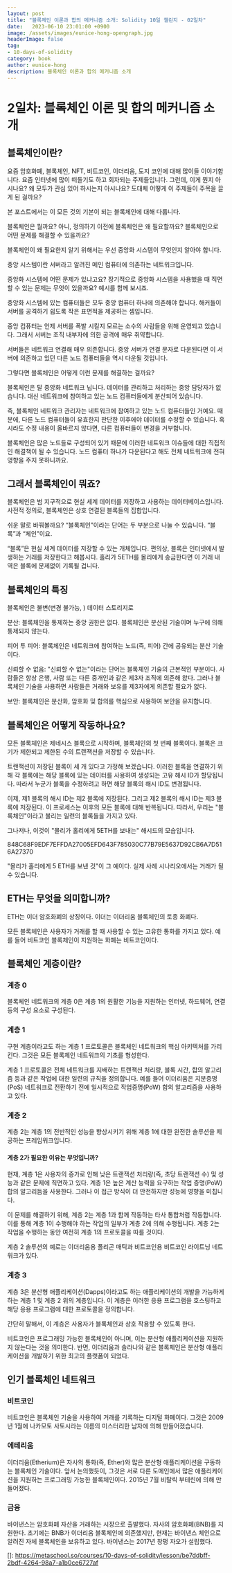 ```yaml
---
layout: post
title: "블록체인 이론과 합의 메커니즘 소개: Solidity 10일 챌린지 - 02일차"
date:   2023-06-10 23:01:00 +0900
image: /assets/images/eunice-hong-opengraph.jpg
headerImage: false
tag:
- 10-days-of-solidity
category: book
author: eunice-hong
description: 블록체인 이론과 합의 메커니즘 소개
---
```


# **2일차: 블록체인 이론 및 합의 메커니즘 소개**

## 블록체인이란?

요즘 암호화폐, 블록체인, NFT, 비트코인, 이더리움, 도지 코인에 대해 많이들 이야기합니다. 요즘 인터넷에 많이 떠돌기도 하고 회자되는 주제들입니다. 그런데, 이게 뭔지 아시나요? 왜 모두가 관심 있어 하시는지 아시나요? 도대체 어떻게 이 주제들이 주목을 끌게 된 걸까요?

본 포스트에서는 이 모든 것의 기본이 되는 블록체인에 대해 다룹니다.

블록체인은 뭘까요? 아니, 정의하기 이전에 블록체인은 왜 필요할까요? 블록체인으로 어떤 문제를 해결할 수 있을까요?

블록체인이 왜 필요한지 알기 위해서는 우선 중앙화 시스템이 무엇인지 알아야 합니다.

중앙 시스템이란 서버라고 알려진 메인 컴퓨터에 의존하는 네트워크입니다.

중앙화 시스템에 어떤 문제가 있냐고요? 장기적으로 중앙화 시스템을 사용했을 때 직면할 수 있는 문제는 무엇이 있을까요? 예시를 함께 보시죠.

중앙화 시스템에 있는 컴퓨터들은 모두 중앙 컴퓨터 하나에 의존해야 합니다. 해커들이 서버를 공격하기 쉽도록 작은 표면적을 제공하는 셈입니다.

중앙 컴퓨터는 언제 서버를 폭발 시킬지 모르는 소수의 사람들을 위해 운영되고 있습니다. 그래서 서버는 조직 내부자에 의한 공격에 매우 취약합니다.

서버들은 네트워크 연결해 매우 의존합니다. 중앙 서버가 연결 문자로 다운된다면 이 서버에 의존하고 있던 다른 노드 컴퓨터들을 역시 다운될 것입니다.

그렇다면 블록체인은 어떻게 이런 문제를 해결하는 걸까요?

블록체인은 탈 중앙화 네트워크 닙니다. 데이터를 관리하고 처리하는 중앙 담당자가 없습니다. 대신 네트워크에 참여하고 있는 노드 컴퓨터들에게 분산되어 있습니다.

즉, 블록체인 네트워크 관리자는 네트워크에 참여하고 있는 노드 컴퓨터들인 거예요. 때문에, 다른 노드 컴퓨터들이 유효한지 판단한 이후에야 데이터를 수정할 수 있습니다. 혹시라도 수정 내용이 올바르지 않다면, 다른 컴퓨터들이 변경을 거부합니다.

블록체인은 많은 노드들로 구성되어 있기 때문에 이러한 네트워크 이슈들에 대한 직접적인 해결책이 될 수 있습니다. 노드 컴퓨터 하나가 다운된다고 해도 전체 네트워크에 전혀 영향을 주지 못하니까요.

## 그래서 블록체인이 뭐죠?

블록체인은 범 지구적으로 현실 세계 데이터를 저장하고 사용하는 데이터베이스입니다. 사전적 정의로, 블록체인은 상호 연결된 블록들의 집합입니다.

쉬운 말로 바꿔볼까요? “블록체인”이라는 단어는 두 부분으로 나눌 수 있습니다. “블록”과 “체인”이요.

“블록”은 현실 세계 데이터를 저장할 수 있는 개체입니다. 편의상, 블록은 인터넷에서 발생하는 거래를 저장한다고 해봅시다. 홀리가 5ETH를 몰리에게 송금한다면 이 거래 내역은 블록에 문제없이 기록될 겁니다.

## 블록체인의 특징

블록체인은 불변(변경 불가능, ) 데이터 스토리지로

분산: 블록체인을 통제하는 중앙 권한은 없다. 블록체인은 분산된 기술이며 누구에 의해 통제되지 않는다.

피어 투 피어: 블록체인은 네트워크에 참여하는 노드(즉, 피어) 간에 공유되는 분산 기술이다.

신뢰할 수 없음: "신뢰할 수 없는"이라는 단어는 블록체인 기술의 근본적인 부분이다. 사람들은 항상 은행, 사람 또는 다른 중개인과 같은 제3자 조직에 의존해 왔다. 그러나 블록체인 기술을 사용하면 사람들은 거래와 보유를 제3자에게 의존할 필요가 없다.

보안: 블록체인은 분산화, 암호화 및 합의를 핵심으로 사용하여 보안을 유지합니다.

## 블록체인은 어떻게 작동하나요?

모든 블록체인은 제네시스 블록으로 시작하며, 블록체인의 첫 번째 블록이다. 블록은 크기가 제한되고 제한된 수의 트랜잭션을 저장할 수 있습니다.

트랜잭션이 저장된 블록이 세 개 있다고 가정해 보겠습니다. 이러한 블록을 연결하기 위해 각 블록에는 해당 블록에 있는 데이터를 사용하여 생성되는 고유 해시 ID가 할당됩니다. 따라서 누군가 블록을 수정하려고 하면 해당 블록의 해시 ID도 변경됩니다.

이제, 제1 블록의 해시 ID는 제2 블록에 저장된다. 그리고 제2 블록의 해시 ID는 제3 블록에 저장된다. 이 프로세스는 이후의 모든 블록에 대해 반복됩니다. 따라서, 우리는 "블록체인"이라고 불리는 일련의 블록들을 가지고 있다.

그나저나, 이것이 "몰리가 홀리에게 5ETH를 보내는" 해시드의 모습입니다.

848C68F9EDF7EFFDA27005EFD643F785030C77B79E5637D92CB6A7D516A27370

"몰리가 홀리에게 5 ETH를 보낸 것"이 그 예이다. 실제 사례 시나리오에서는 거래가 될 수 있습니다.

## ETH는 무엇을 의미합니까?

ETH는 이더 암호화폐의 상징이다. 이더는 이더리움 블록체인의 토종 화폐다.

모든 블록체인은 사용자가 거래를 할 때 사용할 수 있는 고유한 통화를 가지고 있다. 예를 들어 비트코인 블록체인이 지원하는 화폐는 비트코인이다.

## 블록체인 계층이란?

### 계층 0

블록체인 네트워크의 계층 0은 계층 1의 원활한 기능을 지원하는 인터넷, 하드웨어, 연결 등의 구성 요소로 구성된다.

### 계층 1

구현 계층이라고도 하는 계층 1 프로토콜은 블록체인 네트워크의 핵심 아키텍처를 가리킨다. 그것은 모든 블록체인 네트워크의 기초를 형성한다.

계층 1 프로토콜은 전체 네트워크를 지배하는 트랜잭션 처리량, 블록 시간, 합의 알고리즘 등과 같은 작업에 대한 일련의 규칙을 정의합니다. 예를 들어 이더리움은 지분증명(PoS) 네트워크로 전환하기 전에 일시적으로 작업증명(PoW) 합의 알고리즘을 사용하고 있다.

### 계층 2

계층 2는 계층 1의 전반적인 성능을 향상시키기 위해 계층 1에 대한 완전한 솔루션을 제공하는 프레임워크입니다.

#### 계층 2가 필요한 이유는 무엇입니까?

현재, 계층 1은 사용자의 증가로 인해 낮은 트랜잭션 처리량(즉, 초당 트랜잭션 수) 및 성능과 같은 문제에 직면하고 있다. 계층 1은 높은 계산 능력을 요구하는 작업 증명(PoW) 합의 알고리듬을 사용한다. 그러나 이 접근 방식이 더 안전하지만 성능에 영향을 미칩니다.

이 문제를 해결하기 위해, 계층 2는 계층 1과 함께 작동하는 타사 통합처럼 작동합니다. 이를 통해 계층 1이 수행해야 하는 작업의 일부가 계층 2에 의해 수행됩니다. 계층 2는 작업을 수행하는 동안 여전히 계층 1의 프로토콜을 따를 것이다.

계층 2 솔루션의 예로는 이더리움용 폴리곤 매틱과 비트코인용 비트코인 라이트닝 네트워크가 있다.

### 계층 3

계층 3은 분산형 애플리케이션(Dapps)이라고도 하는 애플리케이션의 개발을 가능하게 하는 계층 1 및 계층 2 위의 계층입니다. 이 계층은 이러한 응용 프로그램을 호스팅하고 해당 응용 프로그램에 대한 프로토콜을 정의합니다.

간단히 말해서, 이 계층은 사용자가 블록체인과 상호 작용할 수 있도록 한다.

비트코인은 프로그래밍 가능한 블록체인이 아니며, 이는 분산형 애플리케이션을 지원하지 않는다는 것을 의미한다. 반면, 이더리움과 솔라나와 같은 블록체인은 분산형 애플리케이션을 개발하기 위한 최고의 플랫폼이 되었다.

## 인기 블록체인 네트워크

### 비트코인

비트코인은 블록체인 기술을 사용하여 거래를 기록하는 디지털 화폐이다. 그것은 2009년 1월에 나카모토 사토시라는 이름의 미스터리한 남자에 의해 만들어졌습니다.

### 에테리움

이더리움(Etherium)은 자사의 통화(즉, Ether)와 많은 분산형 애플리케이션을 구동하는 블록체인 기술이다. 앞서 논의했듯이, 그것은 서로 다른 도메인에서 많은 애플리케이션을 지원하는 프로그래밍 가능한 블록체인이다. 2015년 7월 비탈릭 부테린에 의해 만들어졌다.

### 금융

바이낸스는 암호화폐 자산을 거래하는 시장으로 출발했다. 자사의 암호화폐(BNB)를 지원한다. 초기에는 BNB가 이더리움 블록체인에 의존했지만, 현재는 바이낸스 체인으로 알려진 자체 블록체인을 보유하고 있다. 바이낸스는 2017년 창펑 자오가 설립했다.

[]: https://metaschool.so/courses/10-days-of-solidity/lesson/be7ddbff-2bdf-4264-98a7-a1b0ce6727af